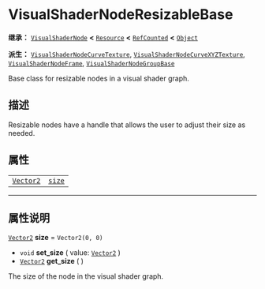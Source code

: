 <!-- ⚠ 请勿编辑本文件 ⚠ -->
<!-- 本文档使用脚本从 WeDot 引擎源码仓库生成。 -->
<!-- 生成脚本：https://github.com/WeDot-Engine/WeDot/tree/master/doc/tools/make_md.py； -->
<!-- 原文件：https://github.com/WeDot-Engine/WeDot/tree/master/doc/classes/VisualShaderNodeResizableBase.xml。 -->

<div id="_class_visualshadernoderesizablebase"></div>

# VisualShaderNodeResizableBase

**继承：** [`VisualShaderNode`](class_visualshadernode.md) **<** [`Resource`](class_resource.md) **<** [`RefCounted`](class_refcounted.md) **<** [`Object`](class_object.md)

**派生：** [`VisualShaderNodeCurveTexture`](class_visualshadernodecurvetexture.md), [`VisualShaderNodeCurveXYZTexture`](class_visualshadernodecurvexyztexture.md), [`VisualShaderNodeFrame`](class_visualshadernodeframe.md), [`VisualShaderNodeGroupBase`](class_visualshadernodegroupbase.md)

Base class for resizable nodes in a visual shader graph.

## 描述

Resizable nodes have a handle that allows the user to adjust their size as needed.

## 属性

|||
|:-:|:--|
| [`Vector2`](class_vector2.md) | [`size`](class_visualshadernoderesizablebase.md#class_visualshadernoderesizablebase_property_size) | ``Vector2(0, 0)`` |

<!-- rst-class:: classref-section-separator -->

---

## 属性说明

<div id="_class_visualshadernoderesizablebase_property_size"></div>

[`Vector2`](class_vector2.md) **size** = ``Vector2(0, 0)`` <div id="class_visualshadernoderesizablebase_property_size"></div>

- `void` **set_size** ( value: [`Vector2`](class_vector2.md) )
- [`Vector2`](class_vector2.md) **get_size** ( )

The size of the node in the visual shader graph.

[^virtual]: 本方法通常需要用户覆盖才能生效。
[^const]: 本方法无副作用，不会修改该实例的任何成员变量。
[^vararg]: 本方法除了能接受在此处描述的参数外，还能够继续接受任意数量的参数。
[^constructor]: 本方法用于构造某个类型。
[^static]: 调用本方法无需实例，可直接使用类名进行调用。
[^operator]: 本方法描述的是使用本类型作为左操作数的有效运算符。
[^bitfield]: 这个值是由下列位标志构成位掩码的整数。
[^void]: 无返回值。
